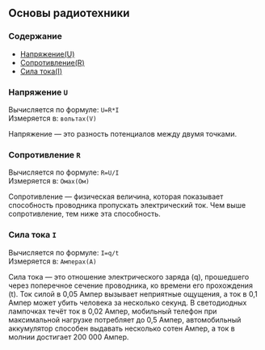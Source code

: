 ## Основы радиотехники

### Содержание
* [Напряжение(U)](#напряжение)
* [Сопротивление(R)](#сопротивление)
* [Сила тока(I)](#сила_тока)


<a name="напряжение"></a>
### Напряжение ```U```
Вычисляется по формуле: ```U=R*I```<br/>
Измеряется в: ```вольтах(V)```

Напряжение — это разность потенциалов между двумя точками.

<a name="сопротивление"></a>
### Сопротивление ```R```
Вычисляется по формуле: ```R=U/I```<br/>
Измеряется в: ```Омах(Ом)```

Сопротивление — физическая величина, которая показывает способность проводника пропускать электрический ток. Чем выше сопротивление, тем ниже эта способность.

<a name="сила_тока"></a>
### Сила тока ```I```
Вычисляется по формуле: ```I=q/t``` <br/>
Измеряется в: ```Амперах(А)```

Сила тока — это отношение электрического заряда (q), прошедшего через поперечное сечение проводника, ко времени его прохождения (t).
Ток силой в 0,05 Ампер вызывает неприятные ощущения, а ток в 0,1 Ампер может убить человека за несколько секунд. В светодиодных лампочках течёт ток в 0,02 Ампер, мобильный телефон при максимальной нагрузке потребляет до 0,5 Ампер, автомобильный аккумулятор способен выдавать несколько сотен Ампер, а ток в молнии достигает 200 000 Ампер. 
